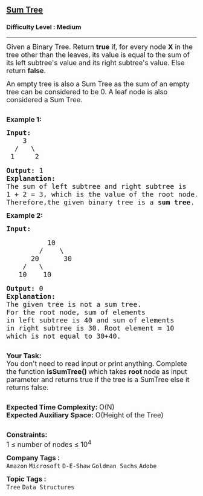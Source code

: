 <h2><a href="https://practice.geeksforgeeks.org/problems/sum-tree/1$">Sum Tree</a></h2><h3>Difficulty Level : Medium</h3><hr><div class="problems_problem_content__Xm_eO"><div class="entry-content">
<p><span style="font-size:18px">Given a Binary Tree. Return <strong>true</strong>&nbsp;if, for every node <strong>X</strong>&nbsp;in the tree other than the&nbsp;leaves, its value is equal to the sum of its left subtree's value and its right subtree's value. Else return <strong>false</strong>.</span></p>

<p><span style="font-size:18px">An empty tree is also a Sum Tree as the sum of an empty tree can be considered to be 0. A leaf node is also considered a Sum Tree.</span></p>

<p><br>
<strong><span style="font-size:18px">Example 1:</span></strong></p>

<pre><span style="font-size:18px"><strong>Input:</strong>
    3
  /   \    
 1     2</span>

<span style="font-size:18px"><strong>Output:</strong> 1</span>
<span style="font-size:18px"><strong>Explanation:
</strong>The sum of left subtree and right subtree is
1 + 2 = 3, which is the value of the root node.
Therefore,the given binary tree is a <strong>sum tree</strong>.</span>
</pre>

<p><strong><span style="font-size:18px">Example 2:</span></strong></p>

<pre><strong><span style="font-size:18px">Input:</span></strong>

<span style="font-size:18px">          10
        /    \
      20      30
    /   \ 
   10    10</span>

<span style="font-size:18px"><strong>Output: </strong>0</span>
<span style="font-size:18px"><strong>Explanation:
</strong>The given tree is not a sum tree.
For the root node, sum of elements
in left subtree is 40 and sum of elements
in right subtree is 30. Root element = 10
which is not equal to 30+40.</span></pre>

<p><br>
<span style="font-size:18px"><strong>Your Task:&nbsp; </strong><br>
You don't need to read input or print anything. Complete the function <strong>isSumTree() </strong>which takes <strong>root </strong>node as input parameter and returns true if the tree is a SumTree else it returns false.</span></p>

<p><br>
<span style="font-size:18px"><strong>Expected Time Complexity: </strong>O(N)<br>
<strong>Expected Auxiliary Space:</strong> O(Height of the Tree</span><span style="font-size:18px">)</span></p>

<p><br>
<span style="font-size:18px"><strong>Constraints:</strong><br>
1 ≤ number of nodes ≤ 10<sup>4</sup></span></p>
</div>
</div><p><span style=font-size:18px><strong>Company Tags : </strong><br><code>Amazon</code>&nbsp;<code>Microsoft</code>&nbsp;<code>D-E-Shaw</code>&nbsp;<code>Goldman Sachs</code>&nbsp;<code>Adobe</code>&nbsp;<br><p><span style=font-size:18px><strong>Topic Tags : </strong><br><code>Tree</code>&nbsp;<code>Data Structures</code>&nbsp;